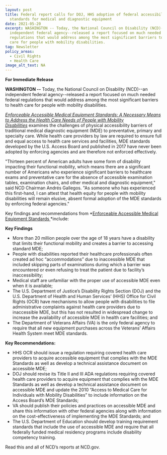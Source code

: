 ```yaml
---
layout: post
title: Federal report calls for DOJ, HHS adoption of federal accessibility
  standards for medical and diagnostic equipment
date: 2021-05-20
excerpt: WASHINGTON -- Today, the National Council on Disability (NCD)--an
  independent federal agency--released a report focused on much needed federal
  regulations that would address among the most significant barriers to health
  care for people with mobility disabilities.
tag: Newsletter
policy_areas:
  - Civil Rights
  - Health Care
image_alt_text: NA
---
```

**For Immediate Release**                                 

**WASHINGTON --** Today, the National Council on Disability (NCD)--an independent federal agency--released a report focused on much needed federal regulations that would address among the most significant barriers to health care for people with mobility disabilities.

*[Enforceable Accessible Medical Equipment Standards: A Necessary Means to Address the Health Care Needs of People with Mobility Disabilities](https://ncd.gov/publications/2021/enforceable-accessible-medical-equipment-standards)* examines the challenges of physical accessibility barriers of traditional medical diagnostic equipment (MDE) to preventative, primary and specialty care. While health care providers by law are required to ensure full and equal access to health care services and facilities, MDE standards developed by the U.S. Access Board and published in 2017 have never been adopted by enforcing agencies and are therefore not enforced effectively.

"Thirteen percent of American adults have some form of disability impacting their functional mobility, which means there are a significant number of Americans who experience significant barriers to healthcare exams and preventative care for the absence of accessible examination tables, examination chairs, and other medical and diagnostic equipment," said NCD Chairman Andrés Gallegos. "As someone who has experienced this first-hand, I can attest that health equity for people with mobility disabilities will remain elusive, absent formal adoption of the MDE standards by enforcing federal agencies."

Key findings and recommendations from *[Enforceable Accessible Medical Equipment Standards ](https://ncd.gov/publications/2021/enforceable-accessible-medical-equipment-standards)*include:

**Key Findings**

* More than 20 million people over the age of 18 years have a disability that limits their functional mobility and creates a barrier to accessing standard MDE;
* People with disabilities reported their healthcare professionals often created ad hoc “accommodations” due to inaccessible MDE that included skipping parts of examinations during which a barrier was encountered or even refusing to treat the patient due to facility’s inaccessibility;
* Medical staff are unfamiliar with the proper use of accessible MDE even when it is available; 
* The U.S. Department of Justice’s Disability Rights Section (DOJ) and the U.S. Department of Health and Human Services’ (HHS) Office for Civil Rights (OCR) have mechanisms to allow people with disabilities to file administrative complaints against health care providers due to inaccessible MDE, but this has not resulted in widespread change to increase the availability of accessible MDE in health care facilities; and
* The Department of Veterans Affairs (VA) is the only federal agency to require that all new equipment purchases across the Veterans’ Affairs Health System meet MDE standards.

**Key Recommendations:**

* HHS OCR should issue a regulation requiring covered health care providers to acquire accessible equipment that complies with the MDE Standards as well as develop a technical assistance document on accessible MDE;
* DOJ should revise its Title II and III ADA regulations requiring covered health care providers to acquire equipment that complies with the MDE Standards as well as develop a technical assistance document on accessible MDE and update the 2010 “Access to Medical Care for Individuals with Mobility Disabilities” to include information on the Access Board’s MDE Standards;
* VA should publish their policies and practices on accessible MDE and share this information with other federal agencies along with information on the cost-effectiveness of implementing the MDE Standards; and 
* The U.S. Department of Education should develop training requirement standards that include the use of accessible MDE and require that all federally funded medical residency programs include disability competency training.

Read this and all of NCD’s reports at NCD.gov.
